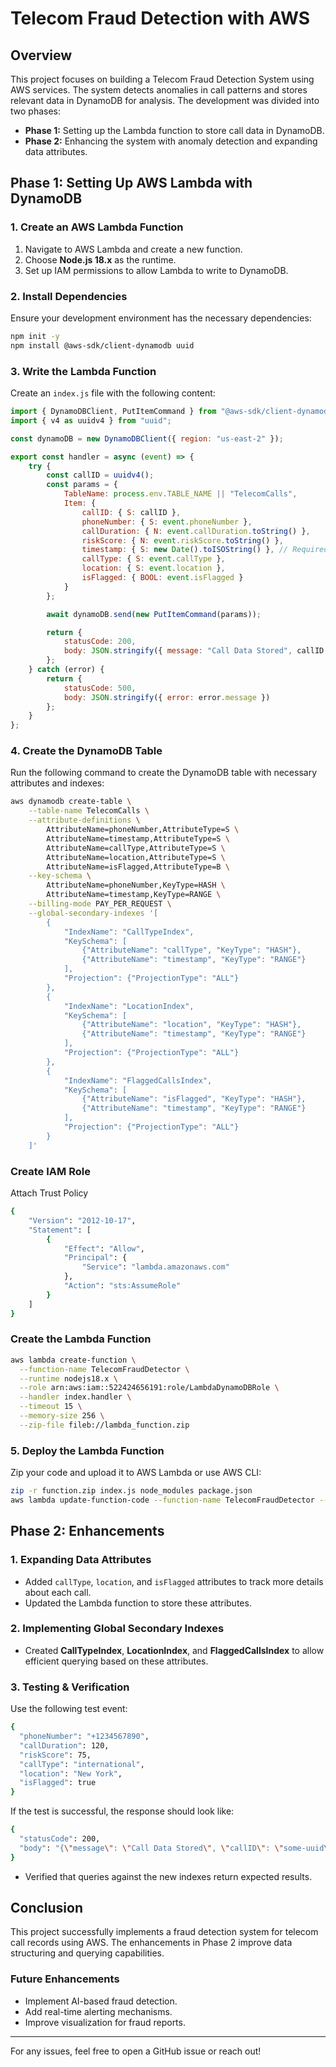 # Telecom Fraud Detection with AWS

## Overview
This project focuses on building a Telecom Fraud Detection System using AWS services. The system detects anomalies in call patterns and stores relevant data in DynamoDB for analysis. The development was divided into two phases:

- **Phase 1:** Setting up the Lambda function to store call data in DynamoDB.
- **Phase 2:** Enhancing the system with anomaly detection and expanding data attributes.

## Phase 1: Setting Up AWS Lambda with DynamoDB

### 1. Create an AWS Lambda Function
1. Navigate to AWS Lambda and create a new function.
2. Choose **Node.js 18.x** as the runtime.
3. Set up IAM permissions to allow Lambda to write to DynamoDB.

### 2. Install Dependencies
Ensure your development environment has the necessary dependencies:
```sh
npm init -y
npm install @aws-sdk/client-dynamodb uuid
```

### 3. Write the Lambda Function
Create an `index.js` file with the following content:

```javascript
import { DynamoDBClient, PutItemCommand } from "@aws-sdk/client-dynamodb";
import { v4 as uuidv4 } from "uuid";

const dynamoDB = new DynamoDBClient({ region: "us-east-2" });

export const handler = async (event) => {
    try {
        const callID = uuidv4();
        const params = {
            TableName: process.env.TABLE_NAME || "TelecomCalls",
            Item: {
                callID: { S: callID },
                phoneNumber: { S: event.phoneNumber },
                callDuration: { N: event.callDuration.toString() },
                riskScore: { N: event.riskScore.toString() },
                timestamp: { S: new Date().toISOString() }, // Required as sort key
                callType: { S: event.callType },
                location: { S: event.location },
                isFlagged: { BOOL: event.isFlagged }
            }
        };

        await dynamoDB.send(new PutItemCommand(params));

        return {
            statusCode: 200,
            body: JSON.stringify({ message: "Call Data Stored", callID })
        };
    } catch (error) {
        return {
            statusCode: 500,
            body: JSON.stringify({ error: error.message })
        };
    }
};
```

### 4. Create the DynamoDB Table
Run the following command to create the DynamoDB table with necessary attributes and indexes:

```sh
aws dynamodb create-table \
    --table-name TelecomCalls \
    --attribute-definitions \
        AttributeName=phoneNumber,AttributeType=S \
        AttributeName=timestamp,AttributeType=S \
        AttributeName=callType,AttributeType=S \
        AttributeName=location,AttributeType=S \
        AttributeName=isFlagged,AttributeType=B \
    --key-schema \
        AttributeName=phoneNumber,KeyType=HASH \
        AttributeName=timestamp,KeyType=RANGE \
    --billing-mode PAY_PER_REQUEST \
    --global-secondary-indexes '[
        {
            "IndexName": "CallTypeIndex",
            "KeySchema": [
                {"AttributeName": "callType", "KeyType": "HASH"},
                {"AttributeName": "timestamp", "KeyType": "RANGE"}
            ],
            "Projection": {"ProjectionType": "ALL"}
        },
        {
            "IndexName": "LocationIndex",
            "KeySchema": [
                {"AttributeName": "location", "KeyType": "HASH"},
                {"AttributeName": "timestamp", "KeyType": "RANGE"}
            ],
            "Projection": {"ProjectionType": "ALL"}
        },
        {
            "IndexName": "FlaggedCallsIndex",
            "KeySchema": [
                {"AttributeName": "isFlagged", "KeyType": "HASH"},
                {"AttributeName": "timestamp", "KeyType": "RANGE"}
            ],
            "Projection": {"ProjectionType": "ALL"}
        }
    ]'
```

### Create IAM Role

Attach Trust Policy

```sh
{
    "Version": "2012-10-17",
    "Statement": [
        {
            "Effect": "Allow",
            "Principal": {
                "Service": "lambda.amazonaws.com"
            },
            "Action": "sts:AssumeRole"
        }
    ]
}
```

### Create the Lambda Function
```sh
aws lambda create-function \
  --function-name TelecomFraudDetector \
  --runtime nodejs18.x \
  --role arn:aws:iam::522424656191:role/LambdaDynamoDBRole \
  --handler index.handler \
  --timeout 15 \
  --memory-size 256 \
  --zip-file fileb://lambda_function.zip
```


### 5. Deploy the Lambda Function

Zip your code and upload it to AWS Lambda or use AWS CLI:
```sh
zip -r function.zip index.js node_modules package.json
aws lambda update-function-code --function-name TelecomFraudDetector --zip-file fileb://function.zip

```

## Phase 2: Enhancements

### 1. Expanding Data Attributes
- Added `callType`, `location`, and `isFlagged` attributes to track more details about each call.
- Updated the Lambda function to store these attributes.

### 2. Implementing Global Secondary Indexes
- Created **CallTypeIndex**, **LocationIndex**, and **FlaggedCallsIndex** to allow efficient querying based on these attributes.

### 3. Testing & Verification

Use the following test event:

``` sh
{
  "phoneNumber": "+1234567890",
  "callDuration": 120,
  "riskScore": 75,
  "callType": "international",
  "location": "New York",
  "isFlagged": true
}
```

If the test is successful, the response should look like:

``` sh
{
  "statusCode": 200,
  "body": "{\"message\": \"Call Data Stored\", \"callID\": \"some-uuid\"}"
}
``` 

- Verified that queries against the new indexes return expected results.

## Conclusion
This project successfully implements a fraud detection system for telecom call records using AWS. The enhancements in Phase 2 improve data structuring and querying capabilities.

### Future Enhancements
- Implement AI-based fraud detection.
- Add real-time alerting mechanisms.
- Improve visualization for fraud reports.

---
For any issues, feel free to open a GitHub issue or reach out!

